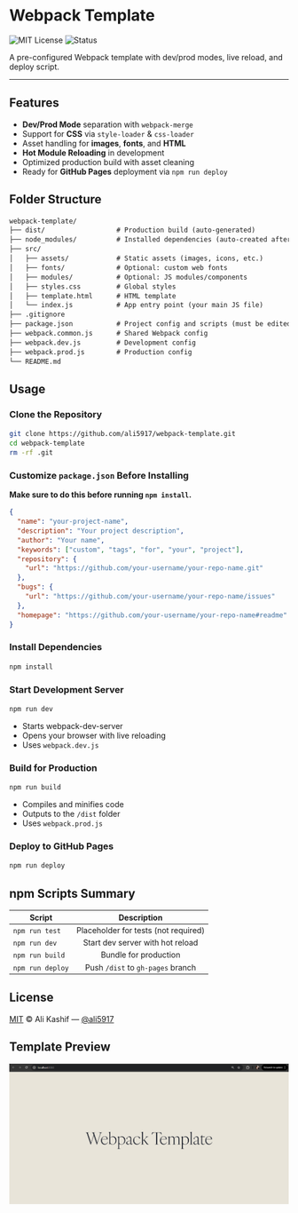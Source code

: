 # Webpack Template
![MIT License](https://img.shields.io/badge/license-MIT-blue.svg)
![Status](https://img.shields.io/badge/status-ready-green)

A pre-configured Webpack template with dev/prod modes, live reload, and deploy script.

---

## Features

- **Dev/Prod Mode** separation with `webpack-merge`
- Support for **CSS** via `style-loader` & `css-loader`
- Asset handling for **images**, **fonts**, and **HTML**
- **Hot Module Reloading** in development
- Optimized production build with asset cleaning
- Ready for **GitHub Pages** deployment via `npm run deploy`

## Folder Structure

```txt
webpack-template/
├── dist/                  # Production build (auto-generated)
├── node_modules/          # Installed dependencies (auto-created after npm install)
├── src/
│   ├── assets/            # Static assets (images, icons, etc.)
│   ├── fonts/             # Optional: custom web fonts
│   ├── modules/           # Optional: JS modules/components
│   ├── styles.css         # Global styles
│   ├── template.html      # HTML template
│   └── index.js           # App entry point (your main JS file)
├── .gitignore
├── package.json           # Project config and scripts (must be edited before npm install)
├── webpack.common.js      # Shared Webpack config
├── webpack.dev.js         # Development config
├── webpack.prod.js        # Production config
└── README.md

```

## Usage

###  Clone the Repository

```bash
git clone https://github.com/ali5917/webpack-template.git
cd webpack-template
rm -rf .git
```

###  Customize `package.json` Before Installing
**Make sure to do this before running `npm install`.**

```json
{
  "name": "your-project-name",
  "description": "Your project description",
  "author": "Your name",
  "keywords": ["custom", "tags", "for", "your", "project"],
  "repository": {
    "url": "https://github.com/your-username/your-repo-name.git"
  },
  "bugs": {
    "url": "https://github.com/your-username/your-repo-name/issues"
  },
  "homepage": "https://github.com/your-username/your-repo-name#readme"
}
```

###  Install Dependencies

```bash
npm install
```

###  Start Development Server

```bash
npm run dev
```
* Starts webpack-dev-server
* Opens your browser with live reloading
* Uses `webpack.dev.js`

###  Build for Production

```bash
npm run build
```
* Compiles and minifies code
* Outputs to the `/dist` folder
* Uses `webpack.prod.js`

### Deploy to GitHub Pages

```bash
npm run deploy
```

## npm Scripts Summary

|        Script        |               Description              |
| -------------------- |:--------------------------------------:|
| ``npm run test``     | Placeholder for tests (not required) |
| ``npm run dev``      | Start dev server with hot reload       |
| ``npm run build``    | Bundle for production                  |
| ``npm run deploy``   | Push ``/dist`` to `gh-pages` branch    |

## License

[MIT](LICENSE) © Ali Kashif — [@ali5917](https://github.com/ali5917)

## Template Preview

![Template Screenshot](src/assets/temp.png)